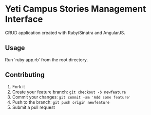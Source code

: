 # Yeti Campus Stories Management Interface

CRUD application created with Ruby/Sinatra and AngularJS.

## Usage

Run 'ruby app.rb' from the root directory.

## Contributing

1. Fork it
2. Create your feature branch: `git checkout -b newfeature`
3. Commit your changes: `git commit -am 'Add some feature'`
4. Push to the branch: `git push origin newfeature`
5. Submit a pull request
